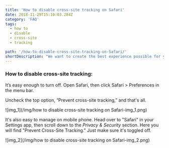```yaml
---
title: 'How to disable cross-site tracking on Safari'
date: 2018-11-29T15:10:03.284Z
category: 'FAQ'
tags:
  - how to
  - disable
  - cross-site
  - tracking

path: '/how-to-disable-cross-site-tracking-on-Safari/'
shortDescription: "We want to create the best experience possible for you. Now you can customize the looking's of the recommendation articles cards. "
---
```

### How to disable cross-site tracking:

It’s easy enough to turn off. Open Safari, then click Safari > Preferences in the menu bar.

Uncheck the top option, “Prevent cross-site tracking,” and that's all.

![img_1](/img/how to disable cross-site tracking on Safari-img_1.png)

It's also easy to manage on mobile phone. Head over to "Safari" in your Settings app, then scroll down to the _Privacy & Security_ section. Here you will find "Prevent Cross-Site Tracking." Just make sure it's toggled off.

![img_2](/img/how to disable cross-site tracking on Safari-img_2.png)

